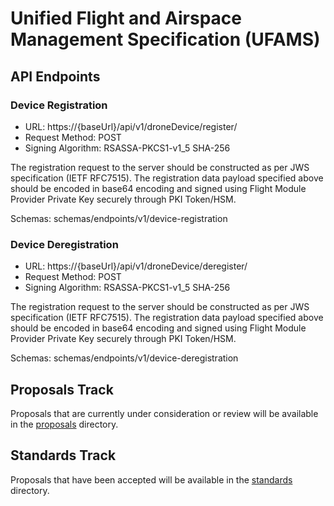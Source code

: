 # Unified Flight and Airspace Management Specification (UFAMS)

## API Endpoints

### Device Registration 

- URL: https://{baseUrl}/api/v1/droneDevice/register/<manufacturerBusinessIdentifier>
- Request Method: POST
- Signing Algorithm: RSASSA-PKCS1-v1_5 SHA-256

The registration request to the server should be constructed as per JWS specification (IETF RFC7515). The registration data payload specified above should be encoded in base64 encoding and signed using Flight Module Provider Private Key securely through PKI Token/HSM.

Schemas: schemas/endpoints/v1/device-registration

### Device Deregistration 
- URL: https://{baseUrl}/api/v1/droneDevice/deregister/<manufacturerBusinessIdentifier>
- Request Method: POST
- Signing Algorithm: RSASSA-PKCS1-v1_5 SHA-256

The registration request to the server should be constructed as per JWS specification (IETF RFC7515). The registration data payload specified above should be encoded in base64 encoding and signed using Flight Module Provider Private Key securely through PKI Token/HSM.

Schemas: schemas/endpoints/v1/device-deregistration

## Proposals Track
Proposals that are currently under consideration or review will be available in the [proposals](proposals) directory.

## Standards Track
Proposals that have been accepted will be available in the [standards](standards/) directory.
